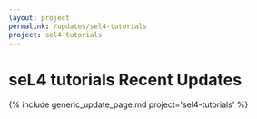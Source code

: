 ```yaml
---
layout: project
permalink: /updates/sel4-tutorials
project: sel4-tutorials
---
```

# seL4 tutorials Recent Updates

{% include generic_update_page.md project='sel4-tutorials' %}
